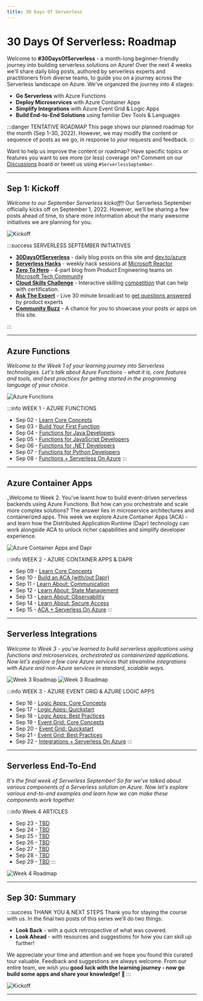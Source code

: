```yaml
---
title: 30 Days Of Serverless
---
```


# 30 Days Of Serverless: Roadmap

Welcome to **#30DaysOfServerless** - a month-long beginner-friendly journey into building serverless solutions on Azure! Over the next 4 weeks we'll share daily blog posts, authored by serverless experts and practitioners from diverse teams, to guide you on a journey across the Serverless landscape on Azure. We've organized the journey into 4 stages:

 * **Go Serverless** with Azure Functions
 * **Deploy Microservices** with Azure Container Apps
 * **Simplify Integrations** with Azure Event Grid & Logic Apps
 * **Build End-to-End Solutions** using familiar Dev Tools & Languages


:::danger TENTATIVE ROADMAP
This page shows our planned roadmap for the month (Sep 1-30, 2022). However, we may modify the content or sequence of posts as we go, in response to _your_ requests and feedback. 
::: 

Want to help us improve the content or roadmap? Have specific topics or features you want to see more (or less) coverage on? Comment on our [Discussions](https://github.com/Azure/Cloud-Native/discussions) board or tweet us using `#ServerlessSeptember`.

---

## Sep 1: Kickoff 

_Welcome to our September Serverless kickoff!!_ Our Serverless September officially kicks off on September 1, 2022. However, we'll be sharing a few posts ahead of time, to share more information about the many awesome initiatives we are planning for you.

![Kickoff](../../../static/img/banners/empty.png)

:::success SERVERLESS SEPTEMBER INITIATIVES
 * [**30DaysOfServerless**](/blog/kickoff) - daily blog posts on this site and [dev.to/azure](https://dev.to/azure)
 * [**Serverless Hacks**](/blog/serverless-hack) - weekly hack sessions at [Microsoft Reactor](https://developer.microsoft.com/en-us/reactor/)
 * [**Zero To Hero**](/blog/serverless-hack) - 4-part blog from Product Engineering teams on [Microsoft Tech Community](https://techcommunity.microsoft.com/t5/apps-on-azure-blog/bg-p/AppsonAzureBlog)
 * [**Cloud Skills Challenge**](/blog/cloud-skills) - Interactive skilling [competition](https://docs.microsoft.com/en-us/learn/challenges?id=b950cd7a-d456-46ab-81ba-3bd1ad86dc1c) that can help with certification.
 * [**Ask The Expert**](/blog/ask-the-expert) - Live 30 minute broadcast to [get questions answered](https://docs.microsoft.com/en-us/shows/ask-the-expert/) by product experts 
 * [**Community Buzz**](/blog/community-buzz) - A chance for *you* to showcase your posts or apps on this site.
 
:::


---

## Azure Functions

_Welcome to the Week 1 of your learning journey into Serverless technologies. Let's talk about Azure Functions - what it is, core features and tools, and best practices for getting started in the programming language of your choice._

![Azure Functions](../../../static/img/banners/functions.png)

:::info WEEK 1 - AZURE FUNCTIONS
 * Sep 02 - [Learn Core Concepts](blog/functions-concepts)
 * Sep 03 - [Build Your First Function](blog/functions-quickstart)
 * Sep 04 - [Functions for Java Developers](blog/functions-java)
 * Sep 05 - [Functions for JavaScript Developers](blog/functions-javascript)
 * Sep 06 - [Functions for .NET Developers](blog/functions-dotnet)
 *  Sep 07 - [Functions for Python Developers](blog/functions-python)
 * Sep 08 - [Functions + Serverless On Azure](blog/functions-serverless)
:::

---

## Azure Container Apps

_Welcome to Week 2. You've learnt how to build event-driven serverless backends using Azure Functions. But how can you orchestrate and scale more complex solutions? The answer lies in microservice architectures and containerized apps. This week we explore Azure Container Apps (ACA) - and learn how the Distributed Application Runtime (Dapr) technology can work alongside ACA to unlock richer capabilities and simplify developer experience.

![Azure Container Apps and Dapr](../../../static/img/banners/container-apps.png)

:::info WEEK 2 - AZURE CONTAINER APPS & DAPR
 *  Sep 09 - [Learn Core Concepts](blog/aca-concepts)
 *  Sep 10 - [Build an ACA (with/out Dapr)](blog/aca-dapr)
 *  Sep 11 - [Learn About: Communication](blog/aca-communication)
 *  Sep 12 - [Learn About: State Management](blog/aca-state)
 *  Sep 13 - [Learn About: Observability](blog/aca-observability)
 *  Sep 14 - [Learn About: Secure Access](blog/aca-secure)
 *  Sep 15 - [ACA + Serverless On Azure](blog/aca-serverless)
:::

---

## Serverless Integrations

_Welcome to Week 3 - you've learned to build serverless applications using functions and microservices, orchestrated as containerized applications. Now let's explore a few core Azure services that streamline integrations with Azure and non-Azure services in standard, scalable ways._


![Week 3 Roadmap](../../../static/img/banners/event-grid.png)
![Week 3 Roadmap](../../../static/img/banners/logic-apps.png)

:::info WEEK 3 - AZURE EVENT GRID & AZURE LOGIC APPS
 *  Sep 16 - [Logic Apps: Core Concepts](blog/logicapps-concepts)
 *  Sep 17 - [Logic Apps: Quickstart](blog/logicapps-quickstart)
 *  Sep 18 - [Logic Apps: Best Practices](blog/logicapps-practices)
 *  Sep 19 - [Event Grid: Core Concepts](blog/eventgrid-concepts)
 *  Sep 20 - [Event Grid: Quickstart](blog/eventgrid-quickstart)
 *  Sep 21 - [Event Grid: Best Practices](blog/eventgrid-practices)
 *  Sep 22 - [Integrations + Serverless On Azure](blog/aca-serverless)
:::

---

## Serverless End-To-End

_It's the final week of Serverless September! So far we've talked about various components of a Serverless solution on Azure. Now let's explore various end-to-end examples and learn how we can make these components work together._

:::info Week 4 ARTICLES
 *  Sep 23 -  [TBD](blog/e2e)
 *  Sep 24 -  [TBD](blog/e2e)
 *  Sep 25 -  [TBD](blog/e2e)
 *  Sep 26 -  [TBD](blog/e2e)
 *  Sep 27 -  [TBD](blog/e2e)
 *  Sep 28 -  [TBD](blog/e2e)
 *  Sep 29 -  [TBD](blog/e2e)
:::

![Week 4 Roadmap](../../../static/img/banners/end-to-end.png)


---

## Sep 30: Summary

:::success THANK YOU & NEXT STEPS
Thank you for staying the course with us. In the final two posts of this series we'll do two things:
 * **Look Back** - with a quick retrospective of what was covered.
 * **Look Ahead** - with resources and suggestions for how you can skill up further!

We appreciate your time and attention and we hope you found this curated tour valuable. Feedback and suggestions are always welcome. From our entire team, we wish you **good luck with the learning journey - now go build some apps and share your knowledge!** 🎉
:::


![Kickoff](../../../static/img/banners/site-card.png)

---
